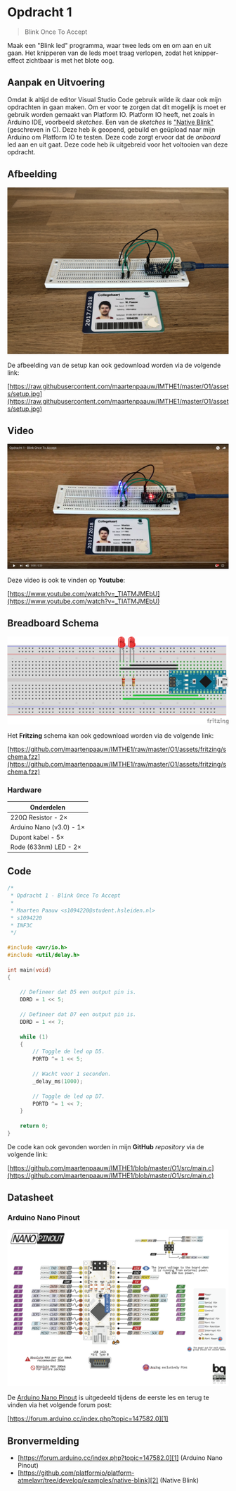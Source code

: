 # Opdracht 1

> Blink Once To Accept

Maak een "Blink led" programma, waar twee leds om en om aan en uit gaan. Het knipperen van de leds moet traag verlopen, zodat het knipper-effect zichtbaar is met het blote oog.

## Aanpak en Uitvoering

Omdat ik altijd de editor Visual Studio Code gebruik wilde ik daar ook mijn opdrachten in gaan maken. Om er voor te zorgen dat dit mogelijk is moet er gebruik worden gemaakt van Platform IO. Platform IO heeft, net zoals in Arduino IDE, voorbeeld *sketches*. Een van de *sketches* is ["Native Blink"][2] (geschreven in C). Deze heb ik geopend, gebuild en geüpload naar mijn Arduino om Platform IO te testen. Deze code zorgt ervoor dat de *onboard* led aan en uit gaat. Deze code heb ik uitgebreid voor het voltooien van deze opdracht.

## Afbeelding

![Opdracht 1 - Blink Once To Accept - Afbeelding](assets/setup.jpg)

De afbeelding van de setup kan ook gedownload worden via de volgende link:

[https://raw.githubusercontent.com/maartenpaauw/IMTHE1/master/O1/assets/setup.jpg](https://raw.githubusercontent.com/maartenpaauw/IMTHE1/master/O1/assets/setup.jpg)

## Video

[![Opdracht 1 - Blink Once To Accept - Video](assets/youtube.png)](https://www.youtube.com/watch?v=_TIATMJMEbU)

Deze video is ook te vinden op **Youtube**:

[https://www.youtube.com/watch?v=_TIATMJMEbU](https://www.youtube.com/watch?v=_TIATMJMEbU)

## Breadboard Schema

[![Opdracht 1 - Blink Once To Accept - Schema](assets/fritzing/schema.png)](https://raw.githubusercontent.com/maartenpaauw/IMTHE1/master/O1/assets/fritzing/schema.png)

Het **Fritzing** schema kan ook gedownload worden via de volgende link:

[https://github.com/maartenpaauw/IMTHE1/raw/master/O1/assets/fritzing/schema.fzz](https://github.com/maartenpaauw/IMTHE1/raw/master/O1/assets/fritzing/schema.fzz)

### Hardware

| Onderdelen                 |
| -------------------------- |
| 220Ω Resistor - 2×         |
| Arduino Nano (v3.0) - 1×   |
| Dupont kabel - 5×          |
| Rode (633nm) LED - 2×      |

## Code

```c
/*
 * Opdracht 1 - Blink Once To Accept
 * 
 * Maarten Paauw <s1094220@student.hsleiden.nl>
 * s1094220
 * INF3C
 */

#include <avr/io.h>
#include <util/delay.h>

int main(void)
{

    // Defineer dat D5 een output pin is.
    DDRD = 1 << 5;

    // Defineer dat D7 een output pin is.
    DDRD = 1 << 7;

    while (1)
    {
        // Toggle de led op D5.
        PORTD ^= 1 << 5;

        // Wacht voor 1 seconden.
        _delay_ms(1000);

        // Toggle de led op D7.
        PORTD ^= 1 << 7;
    }

    return 0;
}
```

De code kan ook gevonden worden in mijn **GitHub** *repository* via de volgende link:

[https://github.com/maartenpaauw/IMTHE1/blob/master/O1/src/main.c](https://github.com/maartenpaauw/IMTHE1/blob/master/O1/src/main.c)

## Datasheet

### Arduino Nano Pinout

![Arduino Nano Pinout](assets/nano.png)

De [Arduino Nano Pinout][1] is uitgedeeld tijdens de eerste les en terug te vinden via het volgende forum post:

[https://forum.arduino.cc/index.php?topic=147582.0][1]

## Bronvermelding

* [https://forum.arduino.cc/index.php?topic=147582.0][1] (Arduino Nano Pinout)
* [https://github.com/platformio/platform-atmelavr/tree/develop/examples/native-blink][2] (Native Blink)

[1]: https://forum.arduino.cc/index.php?topic=147582.0 "Arduino Nano Pinout"
[2]: https://github.com/platformio/platform-atmelavr/tree/develop/examples/native-blink "Native Blink"

